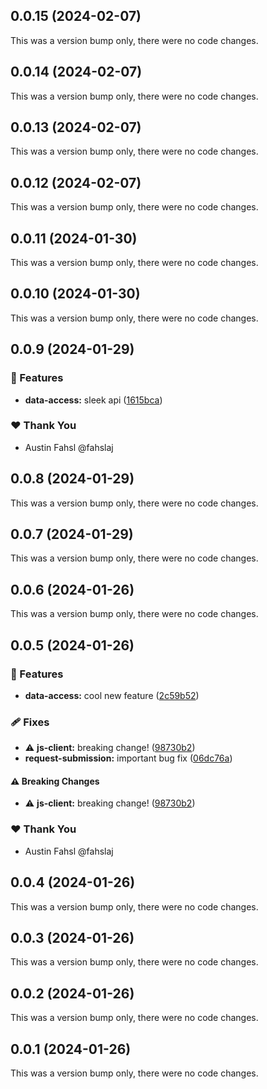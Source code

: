 ## 0.0.15 (2024-02-07)

This was a version bump only, there were no code changes.

## 0.0.14 (2024-02-07)

This was a version bump only, there were no code changes.

## 0.0.13 (2024-02-07)

This was a version bump only, there were no code changes.

## 0.0.12 (2024-02-07)

This was a version bump only, there were no code changes.

## 0.0.11 (2024-01-30)

This was a version bump only, there were no code changes.

## 0.0.10 (2024-01-30)

This was a version bump only, there were no code changes.

## 0.0.9 (2024-01-29)


### 🚀 Features

- **data-access:** sleek api ([1615bca](https://github.com/fahslaj/nx-release-ci-cd-example/commit/1615bca))

### ❤️  Thank You

- Austin Fahsl @fahslaj

## 0.0.8 (2024-01-29)

This was a version bump only, there were no code changes.

## 0.0.7 (2024-01-29)

This was a version bump only, there were no code changes.

## 0.0.6 (2024-01-26)

This was a version bump only, there were no code changes.

## 0.0.5 (2024-01-26)


### 🚀 Features

- **data-access:** cool new feature ([2c59b52](https://github.com/fahslaj/nx-release-ci-cd-example/commit/2c59b52))

### 🩹 Fixes

- ⚠️  **js-client:** breaking change! ([98730b2](https://github.com/fahslaj/nx-release-ci-cd-example/commit/98730b2))
- **request-submission:** important bug fix ([06dc76a](https://github.com/fahslaj/nx-release-ci-cd-example/commit/06dc76a))

#### ⚠️  Breaking Changes

- ⚠️  **js-client:** breaking change! ([98730b2](https://github.com/fahslaj/nx-release-ci-cd-example/commit/98730b2))

### ❤️  Thank You

- Austin Fahsl @fahslaj

## 0.0.4 (2024-01-26)

This was a version bump only, there were no code changes.

## 0.0.3 (2024-01-26)

This was a version bump only, there were no code changes.

## 0.0.2 (2024-01-26)

This was a version bump only, there were no code changes.

## 0.0.1 (2024-01-26)

This was a version bump only, there were no code changes.